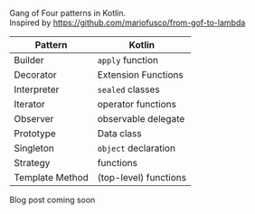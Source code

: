 Gang of Four patterns in Kotlin.  
Inspired by https://github.com/mariofusco/from-gof-to-lambda

| Pattern | Kotlin |
| --- | --- |
| Builder   | `apply` function |
| Decorator | Extension Functions |
| Interpreter | `sealed` classes |
| Iterator | operator functions |
| Observer | observable delegate | 
| Prototype | Data class | 
| Singleton | `object` declaration |
| Strategy | functions |
| Template Method | (top-level) functions |

Blog post coming soon
